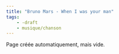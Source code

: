 ```yaml
---
title: "Bruno Mars - When I was your man"
tags:
    - -draft
    - musique/chanson
---
```


Page créée automatiquement, mais vide.

